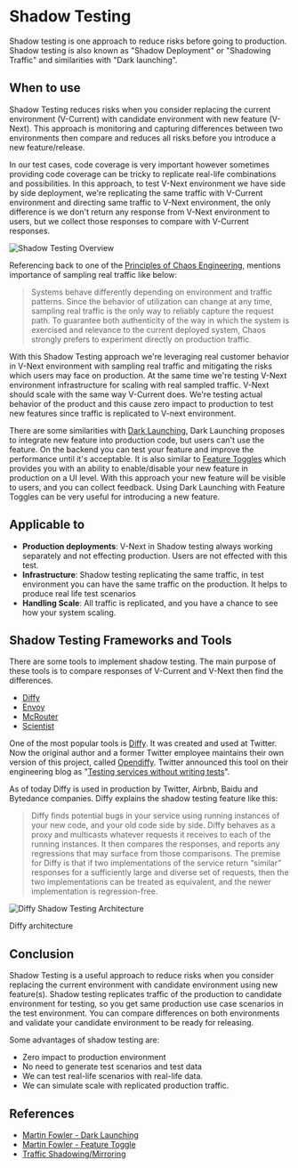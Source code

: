 # Shadow Testing

Shadow testing is one approach to reduce risks before going to production. Shadow testing is also known as "Shadow Deployment" or "Shadowing Traffic" and similarities with "Dark launching".

## When to use

Shadow Testing reduces risks when you consider replacing the current environment (V-Current) with candidate environment with new feature (V-Next). This approach is monitoring and capturing differences between two environments then compare and reduces all risks before you introduce a new feature/release.

In our test cases, code coverage is very important however sometimes providing code coverage can be tricky to replicate real-life combinations and possibilities. In this approach, to test V-Next environment we have side by side deployment, we're replicating the same traffic with V-Current environment and directing same traffic to V-Next environment, the only difference is we don't return any response from V-Next environment to users, but we collect those responses to compare with V-Current responses.

![Shadow Testing Overview](images/shadow-testing.png)

 Referencing back to one of the [Principles of Chaos Engineering](https://principlesofchaos.org/), mentions importance of sampling real traffic like below:

> Systems behave differently depending on environment and traffic patterns. Since the behavior of utilization can change at any time, sampling real traffic is the only way to reliably capture the request path. To guarantee both authenticity of the way in which the system is exercised and relevance to the current deployed system, Chaos strongly prefers to experiment directly on production traffic.

With this Shadow Testing approach we're leveraging real customer behavior in V-Next environment with sampling real traffic and mitigating the risks which users may face on production. At the same time we're testing V-Next environment infrastructure for scaling with real sampled traffic. V-Next should scale with the same way V-Current does. We're testing actual behavior of the product and this cause zero impact to production to test new features since traffic is replicated to V-next environment.

There are some similarities with [Dark Launching](https://martinfowler.com/bliki/DarkLaunching.html), Dark Launching proposes to integrate new feature into production code, but users can't use the feature. On the backend you can test your feature and improve the performance until it's acceptable. It is also similar to [Feature Toggles](https://martinfowler.com/bliki/FeatureToggle.html) which provides you with an ability to enable/disable your new feature in production on a UI level. With this approach your new feature will be visible to users, and you can collect feedback. Using Dark Launching with Feature Toggles can be very useful for introducing a new feature.

## Applicable to

- **Production deployments**: V-Next in Shadow testing always working separately and not effecting production. Users are not effected with this test.
- **Infrastructure**: Shadow testing replicating the same traffic, in test environment you can have the same traffic on the production. It helps to produce real life test scenarios
- **Handling Scale**: All traffic is replicated, and you have a chance to see how your system scaling.

## Shadow Testing Frameworks and Tools

There are some tools to implement shadow testing. The main purpose of these tools is to compare responses of V-Current and V-Next then find the differences.

- [Diffy](https://github.com/opendiffy/diffy)
- [Envoy](https://www.envoyproxy.io)
- [McRouter](https://github.com/facebook/mcrouter)
- [Scientist](https://github.com/github/scientist)

One of the most popular tools is [Diffy](https://github.com/opendiffy/diffy). It was created and used at Twitter. Now the original author and a former Twitter employee maintains their own version of this project, called [Opendiffy](https://github.com/opendiffy/diffy). Twitter announced this tool on their engineering blog as "[Testing services without writing tests](https://blog.twitter.com/engineering/en_us/a/2015/diffy-testing-services-without-writing-tests.html)".

As of today Diffy is used in production by Twitter, Airbnb, Baidu and Bytedance companies. Diffy explains the shadow testing feature like this:

> Diffy finds potential bugs in your service using running instances of your new code, and your old code side by side. Diffy behaves as a proxy and multicasts whatever requests it receives to each of the running instances. It then compares the responses, and reports any regressions that may surface from those comparisons. The premise for Diffy is that if two implementations of the service return “similar” responses for a sufficiently large and diverse set of requests, then the two implementations can be treated as equivalent, and the newer implementation is regression-free.

![Diffy Shadow Testing Architecture](images/diffy-shadow-testing.png)

Diffy architecture

## Conclusion

Shadow Testing is a useful approach to reduce risks when you consider replacing the current environment with candidate environment using new feature(s). Shadow testing replicates traffic of the production to candidate environment for testing, so you get same production use case scenarios in the test environment. You can compare differences on both environments and validate your candidate environment to be ready for releasing.

Some advantages of shadow testing are:

- Zero impact to production environment
- No need to generate test scenarios and test data
- We can test real-life scenarios with real-life data.
- We can simulate scale with replicated production traffic.

## References  

- [Martin Fowler - Dark Launching](https://martinfowler.com/bliki/DarkLaunching.html)
- [Martin Fowler - Feature Toggle](https://martinfowler.com/bliki/FeatureToggle.html)
- [Traffic Shadowing/Mirroring](https://istio.io/latest/docs/tasks/traffic-management/mirroring/#:~:text=Traffic%20mirroring%2C%20also%20called%20shadowing,path%20for%20the%20primary%20service.)
